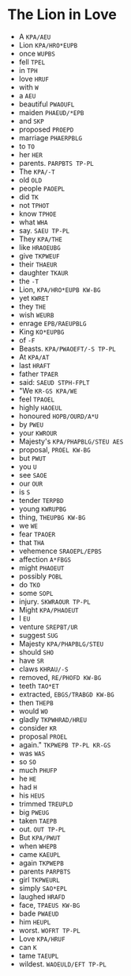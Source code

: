# The Lion in Love

* A `KPA/AEU`
* Lion `KPA/HRO*EUPB`
* once `WUPBS`
* fell `TPEL`
* in `TPH`
* love `HRUF`
* with `W`
* a `AEU`
* beautiful `PWAOUFL`
* maiden `PHAEUD/*EPB`
* and `SKP`
* proposed `PROEPD`
* marriage `PHAERPBLG`
* to `TO`
* her `HER`
* parents. `PARPBTS TP-PL`
* The `KPA/-T`
* old `OLD`
* people `PAOEPL`
* did `TK`
* not `TPHOT`
* know `TPHOE`
* what `WHA`
* say. `SAEU TP-PL`
* They `KPA/THE`
* like `HRAOEUBG`
* give `TKPWEUF`
* their `THAEUR`
* daughter `TKAUR`
* the `-T`
* Lion, `KPA/HRO*EUPB KW-BG`
* yet `KWRET`
* they `THE`
* wish `WEURB`
* enrage `EPB/RAEUPBLG`
* King `KO*EUPBG`
* of `-F`
* Beasts. `KPA/PWAOEFT/-S TP-PL`
* At `KPA/AT`
* last `HRAFT`
* father `TPAER`
* said: `SAEUD STPH-FPLT`
* "We `KR-GS KPA/WE`
* feel `TPAOEL`
* highly `HAOEUL`
* honoured `HOPB/OURD/A*U`
* by `PWEU`
* your `KWROUR`
* Majesty's `KPA/PHAPBLG/STEU AES`
* proposal, `PROEL KW-BG`
* but `PWUT`
* you `U`
* see `SAOE`
* our `OUR`
* is `S`
* tender `TERPBD`
* young `KWRUPBG`
* thing, `THEUPBG KW-BG`
* we `WE`
* fear `TPAOER`
* that `THA`
* vehemence `SRAOEPL/EPBS`
* affection `A*FBGS`
* might `PHAOEUT`
* possibly `POBL`
* do `TKO`
* some `SOPL`
* injury. `SKWRAOUR TP-PL`
* Might `KPA/PHAOEUT`
* I `EU`
* venture `SREPBT/UR`
* suggest `SUG`
* Majesty `KPA/PHAPBLG/STEU`
* should `SHO`
* have `SR`
* claws `KHRAU/-S`
* removed, `RE/PHOFD KW-BG`
* teeth `TAO*ET`
* extracted, `EBGS/TRABGD KW-BG`
* then `THEPB`
* would `WO`
* gladly `TKPWHRAD/HREU`
* consider `KR`
* proposal `PROEL`
* again." `TKPWEPB TP-PL KR-GS`
* was `WAS`
* so `SO`
* much `PHUFP`
* he `HE`
* had `H`
* his `HEUS`
* trimmed `TREUPLD`
* big `PWEUG`
* taken `TAEPB`
* out. `OUT TP-PL`
* But `KPA/PWUT`
* when `WHEPB`
* came `KAEUPL`
* again `TKPWEPB`
* parents `PARPBTS`
* girl `TKPWEURL`
* simply `SAO*EPL`
* laughed `HRAFD`
* face, `TPAEUS KW-BG`
* bade `PWAEUD`
* him `HEUPL`
* worst. `WOFRT TP-PL`
* Love `KPA/HRUF`
* can `K`
* tame `TAEUPL`
* wildest. `WAOEULD/EFT TP-PL`
